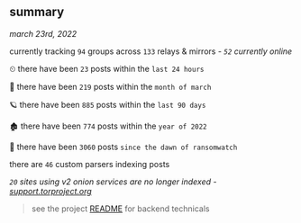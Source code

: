 
## summary
_march 23rd, 2022_

currently tracking `94` groups across `133` relays & mirrors - _`52` currently online_

⏲ there have been `23` posts within the `last 24 hours`

🦈 there have been `219` posts within the `month of march`

🪐 there have been `885` posts within the `last 90 days`

🏚 there have been `774` posts within the `year of 2022`

🦕 there have been `3060` posts `since the dawn of ransomwatch`

there are `46` custom parsers indexing posts

_`20` sites using v2 onion services are no longer indexed - [support.torproject.org](https://support.torproject.org/onionservices/v2-deprecation/)_

> see the project [README](https://github.com/thetanz/ransomwatch#ransomwatch--) for backend technicals
